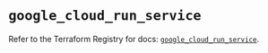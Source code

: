 # `google_cloud_run_service`

Refer to the Terraform Registry for docs: [`google_cloud_run_service`](https://registry.terraform.io/providers/hashicorp/google/6.28.0/docs/resources/cloud_run_service).

